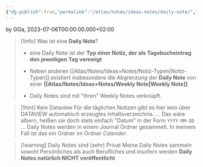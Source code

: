 ```yaml
---
{"dg-publish":true,"permalink":"/atlas/notes/ideas-notes/daily-note/","tags":["class/admin"],"noteIcon":""}
---
```


by GGa, 2023-07-06T00:00:00.000+02:00  

> [!info] Was ist eine **Daily Note**?
> - eine Daily Note ist der **Typ einer Notiz, der als Tagebucheintrag den jeweiligen Tag verewigt** 
> 
> - Neben anderen [[Atlas/Notes/Ideas+Notes/Notiz-Typen\|Notiz-Typen]] existiert insbesondere die Abgrenzung der **Daily Note** von einer **[[Atlas/Notes/Ideas+Notes/Weekly Note\|Weekly Note]]**
> - Daily Notes sind mit "ihren" Weekly Notes verknüpft.

> [!hint] Kein Dataview
> Für die täglichen Notizen gibt es hier kein über DATAVIEW automatisch erzeugtes Inhaltsverzeichnis. ... Das wäre albern, heißen sie doch stets einfach "Datum" in der Form `YYYY-MM-DD` ... Daily Notes werden in einem Journal Ordner gesammelt. In meinem Fall ist das ein Ordner im Ordner *Calender*. 

> [!warning] Daily Notes sind (sehr) Privat
> Meine Daily Notes sammeln sowohl Persönliches als auch Berufliches und insofern werden **Daily Notes natürlich NICHT veröffentlicht** 

